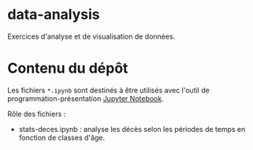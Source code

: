 # data-analysis
Exercices d'analyse et de visualisation de données.

# Contenu du dépôt
Les fichiers `*.ipynb` sont destinés à être utilisés avec l'outil de programmation-présentation [Jupyter Notebook](https://jupyter.org/).

Rôle des fichiers :
- stats-deces.ipynb : analyse les décès selon les périodes de temps en fonction de classes d'âge.